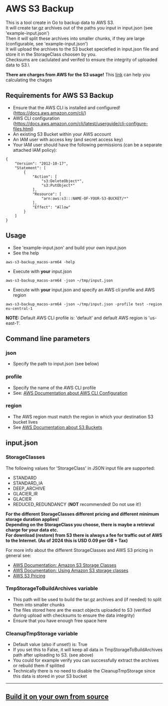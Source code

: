# AWS S3 Backup
This is a tool create in Go to backup data to AWS S3.\
It will create tar.gz archives out of the paths you input in input.json (see 'example-input.json')\
Then it will split these archives into smaller chunks, if they are large (configurable, see 'example-input.json')\
It will upload the archives to the S3 bucket speciefied in input.json file and store it in the StorageClass choosen by you.\
Checksums are caclulated and verifed to ensure the integrity of uploaded data to S3.\

**There are charges from AWS for the S3 usage!**
This [link](https://calculator.aws/) can help you calculating the chages


## Requirements for AWS S3 Backup
 * Ensure that the AWS CLI is installed and configured! (https://docs.aws.amazon.com/cli/)
 * AWS CLI configuration (https://docs.aws.amazon.com/cli/latest/userguide/cli-configure-files.html)
 * An existing S3 Bucket within your AWS account
 * An IAM user with access key (and secret access key)
 * Your IAM user should have the following permissions (can be a separate attached IAM policy):
```
{
    "Version": "2012-10-17",
    "Statement": [
        {
            "Action": [
                "s3:DeleteObject*",
                "s3:PutObject*"
            ],
            "Resource": [
                "arn:aws:s3:::NAME-OF-YOUR-S3-BUCKET/*"
            ],
            "Effect": "Allow"
        }
    ]
}
```


## Usage
  * See 'example-input.json' and build your own input.json
  * See the help
```
aws-s3-backup_macos-arm64 -help
```

  * Execute with **your** input.json
```
aws-s3-backup_macos-arm64 -json ~/tmp/input.json
```

  * Execute with **your** input.json and specify an AWS cli profile and AWS region
```
aws-s3-backup_macos-arm64 -json ~/tmp/input.json -profile test -region eu-central-1
```
**NOTE:** Default AWS CLI profile is: 'default' and default AWS region is 'us-east-1'.

## Command line parameters

### json
 * Specify the path to input.json (see below)

### profile
  * Specify the name of the AWS CLI profile
  * See: [AWS Documentation about AWS CLI Configuration](https://docs.aws.amazon.com/cli/latest/userguide/cli-configure-files.html)

### region
  * The AWS region must match the region in which your destination S3 bucket lives
  * See [AWS Documentation about S3 Buckets](https://docs.aws.amazon.com/AmazonS3/latest/userguide/UsingBucket.html)


## input.json

### StorageClasses

The following values for 'StorageClass' in JSON input file are supported:
  * STANDARD
  * STANDARD_IA
  * DEEP_ARCHIVE
  * GLACIER_IR
  * GLACIER
  * REDUCED_REDUNDANCY (**NOT** recommended! Do not use it!)

**For the different StorageClasses different pricing and different minimum storage duration applies!\
Depending on the StorageClass you choose, there is maybe a retrieval charge for your data etc.\
For download (restore) from S3 there is always a fee for traffic out of AWS to the Internet. (As of 2024 this is USD 0.09 per GB + Tax)**

For more info about the different StorageClasses and AWS S3 pricing in general see:
 * [AWS Documentation: Amazon S3 Storage Classes](https://aws.amazon.com/s3/storage-classes/)
 * [AWS Documentation: Using Amazon S3 storage classes](https://docs.aws.amazon.com/AmazonS3/latest/userguide/storage-class-intro.html)
 * [AWS S3 Pricing](https://aws.amazon.com/s3/pricing/)


### TmpStorageToBuildArchives variable
  * This path will be used to build the tar.gz archives and (if needed) to split them into smaller chunks
  * The files stored here are the exact objects uploaded to S3 (verified during upload with checksums to ensure the data integrity)
  * Ensure that you have enough free space here

### CleanupTmpStorage variable
 * Default value (also if unset!) is: True
 * If you set this to False, it will keep all data in TmpStorageToBuildArchives path after uploading to S3. (see above)
 * You could for example verify you can successfully extract the archives or rebuild them if splitted
 * Technically there is no need to disable the CleanupTmpStorage since this data is stored in your S3 bucket

---
## [Build it on your own from source](doc/build.md)
